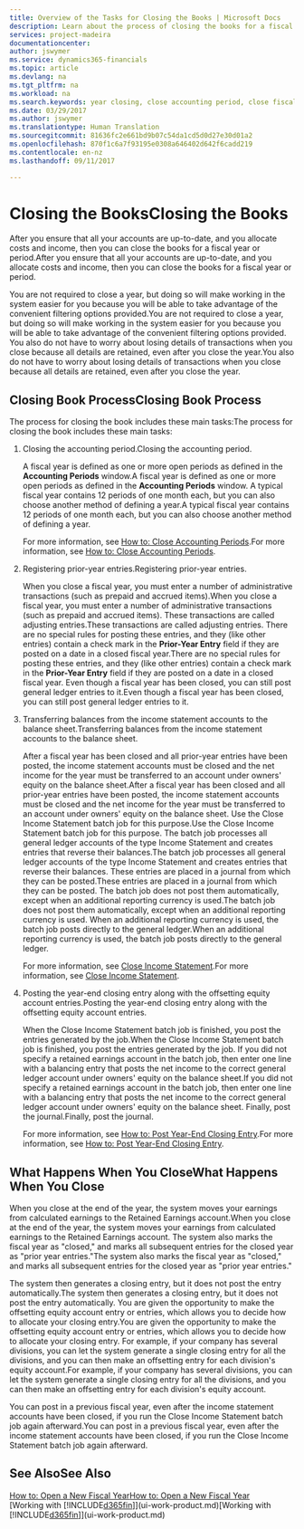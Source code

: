 ```yaml
---
title: Overview of the Tasks for Closing the Books | Microsoft Docs
description: Learn about the process of closing the books for a fiscal year or period, and what happens after you close at the end of a year.
services: project-madeira
documentationcenter: 
author: jswymer
ms.service: dynamics365-financials
ms.topic: article
ms.devlang: na
ms.tgt_pltfrm: na
ms.workload: na
ms.search.keywords: year closing, close accounting period, close fiscal year, bank account detailed trial balance
ms.date: 03/29/2017
ms.author: jswymer
ms.translationtype: Human Translation
ms.sourcegitcommit: 81636fc2e661bd9b07c54da1cd5d0d27e30d01a2
ms.openlocfilehash: 870f1c6a7f93195e0308a646402d642f6cadd219
ms.contentlocale: en-nz
ms.lasthandoff: 09/11/2017

---
```

# <a name="closing-the-books"></a><span data-ttu-id="3a4af-103">Closing the Books</span><span class="sxs-lookup"><span data-stu-id="3a4af-103">Closing the Books</span></span>
<span data-ttu-id="3a4af-104">After you ensure that all your accounts are up-to-date, and you allocate costs and income, then you can close the books for a fiscal year or period.</span><span class="sxs-lookup"><span data-stu-id="3a4af-104">After you ensure that all your accounts are up-to-date, and you allocate costs and income, then you can close the books for a fiscal year or period.</span></span>

<span data-ttu-id="3a4af-105">You are not required to close a year, but doing so will make working in the system easier for you because you will be able to take advantage of the convenient filtering options provided.</span><span class="sxs-lookup"><span data-stu-id="3a4af-105">You are not required to close a year, but doing so will make working in the system easier for you because you will be able to take advantage of the convenient filtering options provided.</span></span> <span data-ttu-id="3a4af-106">You also do not have to worry about losing details of transactions when you close because all details are retained, even after you close the year.</span><span class="sxs-lookup"><span data-stu-id="3a4af-106">You also do not have to worry about losing details of transactions when you close because all details are retained, even after you close the year.</span></span>

## <a name="closing-book-process"></a><span data-ttu-id="3a4af-107">Closing Book Process</span><span class="sxs-lookup"><span data-stu-id="3a4af-107">Closing Book Process</span></span>
<span data-ttu-id="3a4af-108">The process for closing the book includes these main tasks:</span><span class="sxs-lookup"><span data-stu-id="3a4af-108">The process for closing the book includes these main tasks:</span></span>

1. <span data-ttu-id="3a4af-109">Closing the accounting period.</span><span class="sxs-lookup"><span data-stu-id="3a4af-109">Closing the accounting period.</span></span>

    <span data-ttu-id="3a4af-110">A fiscal year is defined as one or more open periods as defined in the **Accounting Periods** window.</span><span class="sxs-lookup"><span data-stu-id="3a4af-110">A fiscal year is defined as one or more open periods as defined in the **Accounting Periods** window.</span></span> <span data-ttu-id="3a4af-111">A typical fiscal year contains 12 periods of one month each, but you can also choose another method of defining a year.</span><span class="sxs-lookup"><span data-stu-id="3a4af-111">A typical fiscal year contains 12 periods of one month each, but you can also choose another method of defining a year.</span></span>

    <span data-ttu-id="3a4af-112">For more information, see [How to: Close Accounting Periods](year-close-account-periods.md).</span><span class="sxs-lookup"><span data-stu-id="3a4af-112">For more information, see [How to: Close Accounting Periods](year-close-account-periods.md).</span></span>
2. <span data-ttu-id="3a4af-113">Registering prior-year entries.</span><span class="sxs-lookup"><span data-stu-id="3a4af-113">Registering prior-year entries.</span></span>

    <span data-ttu-id="3a4af-114">When you close a fiscal year, you must enter a number of administrative transactions (such as prepaid and accrued items).</span><span class="sxs-lookup"><span data-stu-id="3a4af-114">When you close a fiscal year, you must enter a number of administrative transactions (such as prepaid and accrued items).</span></span> <span data-ttu-id="3a4af-115">These transactions are called adjusting entries.</span><span class="sxs-lookup"><span data-stu-id="3a4af-115">These transactions are called adjusting entries.</span></span> <span data-ttu-id="3a4af-116">There are no special rules for posting these entries, and they (like other entries) contain a check mark in the **Prior-Year Entry** field if they are posted on a date in a closed fiscal year.</span><span class="sxs-lookup"><span data-stu-id="3a4af-116">There are no special rules for posting these entries, and they (like other entries) contain a check mark in the **Prior-Year Entry** field if they are posted on a date in a closed fiscal year.</span></span> <span data-ttu-id="3a4af-117">Even though a fiscal year has been closed, you can still post general ledger entries to it.</span><span class="sxs-lookup"><span data-stu-id="3a4af-117">Even though a fiscal year has been closed, you can still post general ledger entries to it.</span></span>
3. <span data-ttu-id="3a4af-118">Transferring balances from the income statement accounts to the balance sheet.</span><span class="sxs-lookup"><span data-stu-id="3a4af-118">Transferring balances from the income statement accounts to the balance sheet.</span></span>

    <span data-ttu-id="3a4af-119">After a fiscal year has been closed and all prior-year entries have been posted, the income statement accounts must be closed and the net income for the year must be transferred to an account under owners' equity on the balance sheet.</span><span class="sxs-lookup"><span data-stu-id="3a4af-119">After a fiscal year has been closed and all prior-year entries have been posted, the income statement accounts must be closed and the net income for the year must be transferred to an account under owners' equity on the balance sheet.</span></span> <span data-ttu-id="3a4af-120">Use the Close Income Statement batch job for this purpose.</span><span class="sxs-lookup"><span data-stu-id="3a4af-120">Use the Close Income Statement batch job for this purpose.</span></span> <span data-ttu-id="3a4af-121">The batch job processes all general ledger accounts of the type Income Statement and creates entries that reverse their balances.</span><span class="sxs-lookup"><span data-stu-id="3a4af-121">The batch job processes all general ledger accounts of the type Income Statement and creates entries that reverse their balances.</span></span> <span data-ttu-id="3a4af-122">These entries are placed in a journal from which they can be posted.</span><span class="sxs-lookup"><span data-stu-id="3a4af-122">These entries are placed in a journal from which they can be posted.</span></span> <span data-ttu-id="3a4af-123">The batch job does not post them automatically, except when an additional reporting currency is used.</span><span class="sxs-lookup"><span data-stu-id="3a4af-123">The batch job does not post them automatically, except when an additional reporting currency is used.</span></span> <span data-ttu-id="3a4af-124">When an additional reporting currency is used, the batch job posts directly to the general ledger.</span><span class="sxs-lookup"><span data-stu-id="3a4af-124">When an additional reporting currency is used, the batch job posts directly to the general ledger.</span></span>

    <span data-ttu-id="3a4af-125">For more information, see [Close Income Statement](year-close-income-statement.md).</span><span class="sxs-lookup"><span data-stu-id="3a4af-125">For more information, see [Close Income Statement](year-close-income-statement.md).</span></span>
4. <span data-ttu-id="3a4af-126">Posting the year-end closing entry along with the offsetting equity account entries.</span><span class="sxs-lookup"><span data-stu-id="3a4af-126">Posting the year-end closing entry along with the offsetting equity account entries.</span></span>

    <span data-ttu-id="3a4af-127">When the Close Income Statement batch job is finished, you post the entries generated by the job.</span><span class="sxs-lookup"><span data-stu-id="3a4af-127">When the Close Income Statement batch job is finished, you post the entries generated by the job.</span></span> <span data-ttu-id="3a4af-128">If you did not specify a retained earnings account in the batch job, then enter one line with a balancing entry that posts the net income to the correct general ledger account under owners' equity on the balance sheet.</span><span class="sxs-lookup"><span data-stu-id="3a4af-128">If you did not specify a retained earnings account in the batch job, then enter one line with a balancing entry that posts the net income to the correct general ledger account under owners' equity on the balance sheet.</span></span> <span data-ttu-id="3a4af-129">Finally, post the journal.</span><span class="sxs-lookup"><span data-stu-id="3a4af-129">Finally, post the journal.</span></span>

    <span data-ttu-id="3a4af-130">For more information, see [How to: Post Year-End Closing Entry](year-how-post-year-end-close-entry.md).</span><span class="sxs-lookup"><span data-stu-id="3a4af-130">For more information, see [How to: Post Year-End Closing Entry](year-how-post-year-end-close-entry.md).</span></span>

## <a name="what-happens-when-you-close"></a><span data-ttu-id="3a4af-131">What Happens When You Close</span><span class="sxs-lookup"><span data-stu-id="3a4af-131">What Happens When You Close</span></span>
<span data-ttu-id="3a4af-132">When you close at the end of the year, the system moves your earnings from calculated earnings to the Retained Earnings account.</span><span class="sxs-lookup"><span data-stu-id="3a4af-132">When you close at the end of the year, the system moves your earnings from calculated earnings to the Retained Earnings account.</span></span> <span data-ttu-id="3a4af-133">The system also marks the fiscal year as "closed," and marks all subsequent entries for the closed year as "prior year entries."</span><span class="sxs-lookup"><span data-stu-id="3a4af-133">The system also marks the fiscal year as "closed," and marks all subsequent entries for the closed year as "prior year entries."</span></span>

<span data-ttu-id="3a4af-134">The system then generates a closing entry, but it does not post the entry automatically.</span><span class="sxs-lookup"><span data-stu-id="3a4af-134">The system then generates a closing entry, but it does not post the entry automatically.</span></span> <span data-ttu-id="3a4af-135">You are given the opportunity to make the offsetting equity account entry or entries, which allows you to decide how to allocate your closing entry.</span><span class="sxs-lookup"><span data-stu-id="3a4af-135">You are given the opportunity to make the offsetting equity account entry or entries, which allows you to decide how to allocate your closing entry.</span></span> <span data-ttu-id="3a4af-136">For example, if your company has several divisions, you can let the system generate a single closing entry for all the divisions, and you can then make an offsetting entry for each division's equity account.</span><span class="sxs-lookup"><span data-stu-id="3a4af-136">For example, if your company has several divisions, you can let the system generate a single closing entry for all the divisions, and you can then make an offsetting entry for each division's equity account.</span></span>

<span data-ttu-id="3a4af-137">You can post in a previous fiscal year, even after the income statement accounts have been closed, if you run the Close Income Statement batch job again afterward.</span><span class="sxs-lookup"><span data-stu-id="3a4af-137">You can post in a previous fiscal year, even after the income statement accounts have been closed, if you run the Close Income Statement batch job again afterward.</span></span>

## <a name="see-also"></a><span data-ttu-id="3a4af-138">See Also</span><span class="sxs-lookup"><span data-stu-id="3a4af-138">See Also</span></span>
[<span data-ttu-id="3a4af-139">How to: Open a New Fiscal Year</span><span class="sxs-lookup"><span data-stu-id="3a4af-139">How to: Open a New Fiscal Year</span></span>](finance-how-open-new-fiscal-year.md)  
<span data-ttu-id="3a4af-140">[Working with [!INCLUDE[d365fin](includes/d365fin_md.md)]](ui-work-product.md)</span><span class="sxs-lookup"><span data-stu-id="3a4af-140">[Working with [!INCLUDE[d365fin](includes/d365fin_md.md)]](ui-work-product.md)</span></span>

